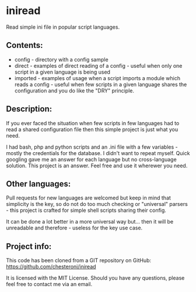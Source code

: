 iniread
=======

Read simple ini file in popular script languages.

Contents:
--------
- config   - directory with a config sample
- direct   - examples of direct reading of a config - useful when only one
           script in a given language is being used
- imported - examples of usage when a script imports a module which reads
           a config - useful when few scripts in a given language shares
           the configuration and you do like the "DRY" principle.

Description:
-----------
If you ever faced the situation when few scripts in few languages had
to read a shared configuration file then this simple project is just
what you need.

I had bash, php and python scripts and an .ini file with a few variables - 
mostly the credentials for the database. I didn't want to repeat myself.
Quick googling gave me an answer for each language but no cross-language
solution. This project is an answer. Feel free and use it wherewer you need.


Other languages:
---------------
Pull requests for new languages are welcomed but keep in mind that simplicity
is the key, so do not do too much checking or "universal" parsers - this
project is crafted for simple shell scripts sharing their config.

It can be done a lot better in a more universal way but... then it will be 
unreadable and therefore - useless for the key use case.


Project info:
------------
This code has been cloned from a GIT repository on GitHub:
https://github.com/chesteroni/iniread

It is licensed with the MIT License. 
Should you have any questions, please feel free to contact me via an email. 
